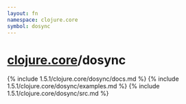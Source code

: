 ```yaml
---
layout: fn
namespace: clojure.core
symbol: dosync
---
```


# [clojure.core](../)/dosync

{% include 1.5.1/clojure.core/dosync/docs.md %}
{% include 1.5.1/clojure.core/dosync/examples.md %}
{% include 1.5.1/clojure.core/dosync/src.md %}

